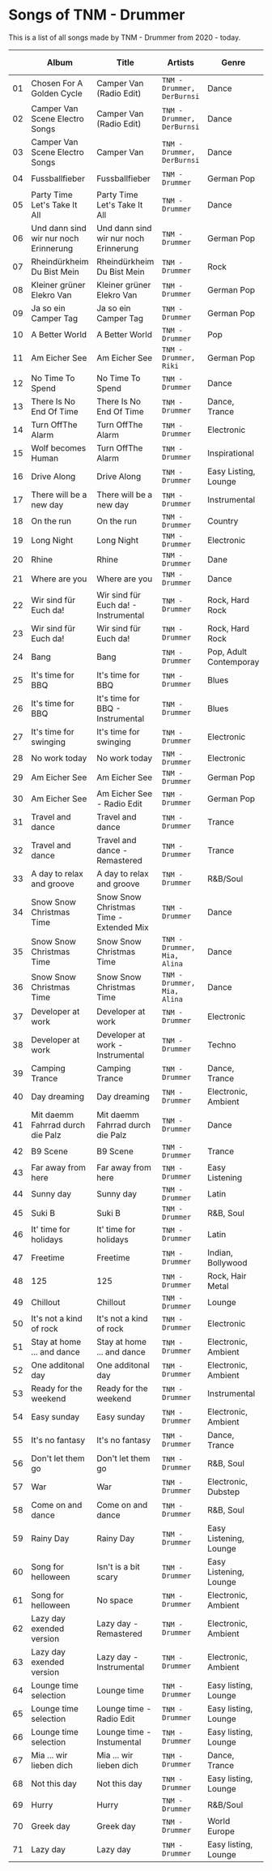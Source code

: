 # Songs of TNM - Drummer

This is a list of all songs made by TNM - Drummer from 2020 - today.

| | Album | Title | Artists | Genre | Language | Release Date |
| --- | --- | --- | --- | --- | --- | --- |
| 01 | Chosen For A Golden Cycle |  Camper Van (Radio Edit)  | `TNM - Drummer, DerBurnsi` | Dance | English | 2024/06/24  |
| 02 | Camper Van Scene Electro Songs  |  Camper Van (Radio Edit)  | `TNM - Drummer, DerBurnsi` | Dance | English | 2024/06/24  |
| 03 | Camper Van Scene Electro Songs  |  Camper Van  | `TNM - Drummer, DerBurnsi` | Dance | English | 2024/06/24  |
| 04 | Fussballfieber | Fussballfieber | `TNM - Drummer` | German Pop | German | 2024/06/15 |
| 05 | Party Time Let's Take It All | Party Time Let's Take It All  | `TNM - Drummer` | Dance | English | 2024/06/07 |
| 06 | Und dann sind wir nur noch Erinnerung | Und dann sind wir nur noch Erinnerung  | `TNM - Drummer` | German Pop | German | 2024/05/17 |
| 07 | Rheindürkheim Du Bist Mein | Rheindürkheim Du Bist Mein   | `TNM - Drummer` | Rock | German | 2024/05/12 |
| 08 | Kleiner grüner Elekro Van | Kleiner grüner Elekro Van   | `TNM - Drummer` | German Pop | German | 2024/04/26 |
| 09 | Ja so ein Camper Tag | Ja so ein Camper Tag   | `TNM - Drummer` | German Pop | German | 2024/04/19 |
| 10 | A Better World | A Better World    | `TNM - Drummer` | Pop | English | 2024/04/19 |
| 11 | Am Eicher See | Am Eicher See     | `TNM - Drummer, Riki` | German Pop | German | 2024/04/19 |
| 12 | No Time To Spend |  No Time To Spend  | `TNM - Drummer` | Dance | Instrumental | 2023/11/10 |
| 13 | There Is No End Of Time |  There Is No End Of Time | `TNM - Drummer` | Dance, Trance | Instrumental | 2023/11/17 |
| 14 | Turn OffThe Alarm |  Turn OffThe Alarm | `TNM - Drummer` | Electronic | Instrumental | 2023/07/28 |
| 15 | Wolf becomes Human |  Turn OffThe Alarm | `TNM - Drummer` | Inspirational | English | 2023/04/07 |
| 16 | Drive Along | Drive Along | `TNM - Drummer` | Easy Listing, Lounge | Instrumental | 2023/03/03 |
| 17 | There will be a new day | There will be a new day | `TNM - Drummer` | Instrumental | Instrumental | 2023/01/31 |
| 18 | On the run |  On the run | `TNM - Drummer` | Country | Instrumental | 2022/12/30 |
| 19 | Long Night |  Long Night  | `TNM - Drummer` | Electronic | Instrumental | 2022/11/30 |
| 20 | Rhine |  Rhine  | `TNM - Drummer` | Dane | Instrumental | 2022/11/04 |
| 21 | Where are you |  Where are you   | `TNM - Drummer` | Dance | Instrumental | 2022/10/03 |
| 22 | Wir sind für Euch da! |  Wir sind für Euch da! - Instrumental   | `TNM - Drummer` | Rock, Hard Rock | Instrumental | 2022/09/10 |
| 23 | Wir sind für Euch da! |  Wir sind für Euch da!  | `TNM - Drummer` | Rock, Hard Rock | German | 2022/09/10 |
| 24 | Bang |  Bang  | `TNM - Drummer` | Pop, Adult Contemporay | English | 2022/07/29 |
| 25 | It's time for BBQ |  It's time for BBQ  | `TNM - Drummer` | Blues | Instrumental | 2022/06/30 |
| 26 | It's time for BBQ |  It's time for BBQ - Instrumental | `TNM - Drummer` | Blues | English | 2022/06/30|
| 27 | It's time for swinging |  It's time for swinging | `TNM - Drummer` | Electronic | English | 2022/06/24 |
| 28 | No work today |  No work today | `TNM - Drummer` | Electronic | English | 2022/05/12 |
| 29 | Am Eicher See |  Am Eicher See | `TNM - Drummer` | German Pop | German | 2022/04/29 |
| 30 | Am Eicher See |  Am Eicher See - Radio Edit | `TNM - Drummer` | German Pop | German | 2022/04/29 |
| 31 | Travel and dance | Travel and dance | `TNM - Drummer` | Trance  | Instrumental | 2022/03/18 |
| 32 | Travel and dance | Travel and dance - Remastered | `TNM - Drummer` | Trance  | Instrumental | 2022/03/18 |
| 33 | A day to relax and groove | A day to relax and groove  | `TNM - Drummer` | R&B/Soul  | Instrumental | 2022/01/14 |
| 34 | Snow Snow Christmas Time | Snow Snow Christmas Time - Extended Mix  | `TNM - Drummer` | Dance  | Instrumental | 2021/12/02 |
| 35 | Snow Snow Christmas Time | Snow Snow Christmas Time  | `TNM - Drummer, Mia, Alina` | Dance  | English | 2021/12/02 |
| 36 | Snow Snow Christmas Time | Snow Snow Christmas Time  | `TNM - Drummer, Mia, Alina` | Dance  | English | 2021/12/02 |
| 37 | Developer at work | Developer at work  | `TNM - Drummer` | Electronic  | English | 2021/10/28 |
| 38 | Developer at work | Developer at work - Instrumental | `TNM - Drummer` | Techno  | Instrumental | 2021/10/22 |
| 39 | Camping Trance | Camping Trance | `TNM - Drummer` | Dance, Trance | Instrumental | 2021/09/24 |
| 40 | Day dreaming | Day dreaming | `TNM - Drummer` | Electronic, Ambient |Instrumental | 2021/08/27 |
| 41 | Mit daemm Fahrrad durch die Palz |  Mit daemm Fahrrad durch die Palz | `TNM - Drummer` | Dance | German | 2021/08/20 |
| 42 | B9 Scene | B9 Scene  | `TNM - Drummer` | Trance | Instrumental | 2021/07/30 |
| 43 | Far away from here | Far away from here  | `TNM - Drummer` | Easy Listening | Instrumental | 2021/07/30 |
| 44 | Sunny day | Sunny day  | `TNM - Drummer` | Latin | English | 2021/07/02 |
| 45 | Suki B |  Suki B | `TNM - Drummer` | R&B, Soul | English | 2021/06/18 |
| 46 | It' time for holidays |  It' time for holidays  | `TNM - Drummer` | Latin | English | 2021/06/04 |
| 47 | Freetime |  Freetime  | `TNM - Drummer` | Indian, Bollywood | Indian | 2021/05/21 |
| 48 | 125 |  125  | `TNM - Drummer` | Rock, Hair Metal | English | 2021/04/30 |
| 49 | Chillout |  Chillout  | `TNM - Drummer` | Lounge | Instrumental | 2021/04/02 |
| 50 | It's not a kind of rock |  It's not a kind of rock  | `TNM - Drummer` | Electronic | Instrumental | 2021/03/05 |
| 51 | Stay at home ... and dance |  Stay at home ... and dance  | `TNM - Drummer` | Electronic, Ambient | Instrumental | 2021/01/15 |
| 52 | One additonal day |  One additonal day  | `TNM - Drummer` | Electronic, Ambient | Instrumental | 2021/01/08 |
| 53 | Ready for the weekend |  Ready for the weekend  | `TNM - Drummer` | Instrumental | Instrumental | 2021/12/25 |
| 54 | Easy sunday |  Easy sunday  | `TNM - Drummer` | Electronic, Ambient | Instrumental | 2020/12/18 |
| 55 | It's no fantasy |  It's no fantasy  | `TNM - Drummer` | Dance, Trance | Instrumental | 2020/12/04 |
| 56 | Don't let them go |  Don't let them go  | `TNM - Drummer` | R&B, Soul | English | 2020/11/27 |
| 57 | War |  War  | `TNM - Drummer` | Electronic, Dubstep | Instrumental | 2020/11/20 |
| 58 | Come on and dance |  Come on and dance  | `TNM - Drummer` | R&B, Soul | English | 2020/11/20 |
| 59 | Rainy Day | Rainy Day  | `TNM - Drummer` | Easy Listening, Lounge | English | 2020/11/13 |
| 60 | Song for helloween | Isn't is a bit scary  | `TNM - Drummer` | Easy Listening, Lounge | Instrumental  | 2020/10/22 |
| 61 | Song for helloween | No space  | `TNM - Drummer` | Electronic, Ambient | Instrumental | 2020/10/22 |
| 62 | Lazy day exended version | Lazy day - Remastered  | `TNM - Drummer` | Electronic, Ambient | English | 2020/10/22 |
| 63 | Lazy day exended version | Lazy day - Instrumental  | `TNM - Drummer` | Electronic, Ambient | English | 2020/10/22 |
| 64 | Lounge time selection | Lounge time  | `TNM - Drummer` | Easy listing, Lounge | English | 2020/10/22 |
| 65 | Lounge time selection | Lounge time - Radio Edit  | `TNM - Drummer` | Easy listing, Lounge | English | 2020/10/22 |
| 66 | Lounge time selection | Lounge time - Instumental  | `TNM - Drummer` | Easy listing, Lounge | Instrumental | 2020/10/22 |
| 67 | Mia ... wir lieben dich | Mia ... wir lieben dich  | `TNM - Drummer` | Dance, Trance | German | 2020/10/02 |
| 68 | Not this day | Not this day  | `TNM - Drummer` | Easy listing, Lounge  | Instrumental | 2020/10/02 |
| 69 | Hurry | Hurry  | `TNM - Drummer` | R&B/Soul  | English | 2020/09/18 |
| 70 | Greek day | Greek day  | `TNM - Drummer` | World Europe  | English | 2020/09/11 |
| 71 | Lazy day | Lazy day  | `TNM - Drummer` | Easy listing, Lounge  | English | 2020/09/11 |
